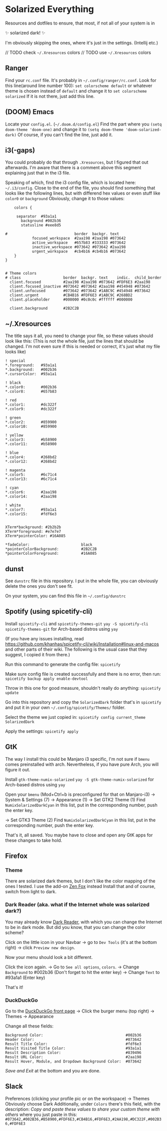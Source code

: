 # Solarized Everything

Resources and dotfiles to ensure, that most, if not all of your system is in

✨ solarized dark! ✨

I'm obviously skipping the ones, where it's just in the settings. 
(Intellij etc.)

// TODO check `~/.Xresources` colors
// TODO use `~/.Xresources` colors

## Ranger

Find your `rc.conf` file. It's probably in `~/.config/ranger/rc.conf`.
Look for this line(around line number 100): `set colorscheme default`
or whatever theme is chosen instead of `default` and change it to 
`set colorscheme solarized`
If it is not there, just add this line.

## (DOOM) Emacs

Locate your `config.el`. (`~/.doom.d/config.el`)
Find the part where you `(setq doom-theme 'doom-one)` and change it to
`(setq doom-theme 'doom-solarized-dark)`
Of course, if you can't find the line, just add it.

## i3(-gaps)

You could probably do that through `.Xresources`, but I figured that out
afterwards. I'm aware that there is a comment above this segment explaining 
just that in the i3 file.

Speaking of which, find the i3 config file, 
which is located here: `~/.i3/config`.
Close to the end of the file, you should find something that looks like
the following lines, but with differend hex values or even stuff like `color0` or `background`
Obviously, change it to those values:

```
    colors {

     separator  #93a1a1
	   background #002b36
	   statusline #eee8d5

#                              border  backgr. text
            focused_workspace  #2aa198 #2aa198 #073642
            active_workspace   #657b83 #333333 #073642
            inactive_workspace #073642 #073642 #2aa198
            urgent_workspace   #cb4b16 #cb4b16 #073642
    }
}


# Theme colors
# class                   border  backgr. text    indic.  child_border
  client.focused          #2aa198 #2aa198 #073642 #FDF6E3 #2aa198
  client.focused_inactive #073642 #073642 #2aa198 #454948 #073642
  client.unfocused        #073642 #073642 #1ABC9C #454948 #073642
  client.urgent           #CB4B16 #FDF6E3 #1ABC9C #268BD2
  client.placeholder      #000000 #0c0c0c #ffffff #000000

  client.background       #2B2C2B
```


## ~/.Xresources

The title says it all, you need to change your file, 
so these values should look like this:
(This is not the whole file, just the lines that should be changed.
I'm not even sure if this is needed or correct, 
it's just what my file looks like)


```
! special
*.foreground:   #93a1a1
*.background:   #002b36
*.cursorColor:  #93a1a1

! black
*.color0:       #002b36
*.color8:       #657b83

! red
*.color1:       #dc322f
*.color9:       #dc322f

! green
*.color2:       #859900
*.color10:      #859900

! yellow
*.color3:       #b58900
*.color11:      #b58900

! blue
*.color4:       #268bd2
*.color12:      #268bd2

! magenta
*.color5:       #6c71c4
*.color13:      #6c71c4

! cyan
*.color6:       #2aa198
*.color14:      #2aa198

! white
*.color7:       #93a1a1
*.color15:      #fdf6e3


XTerm*background: #2b2b2b
XTerm*foreground: #e7e7e7
XTerm*pointerColor: #16A085

*fadeColor:                       black
*pointerColorBackground:          #2B2C2B
*pointerColorForeground:          #16A085
```

## dunst

See `dunstrc` file in this repository.
I put in the whole file, you can obviously delete the ones you don't see fit.

On your system, you can find this file in `~/.config/dunstrc`

## Spotify (using spicetify-cli)

Install `spicetify-cli` and `spicetify-themes-git`
`yay -S spicetify-cli spicetify-themes-git` for Arch-based distros using `yay`

(If you have any issues installing, read 
https://github.com/khanhas/spicetify-cli/wiki/Installation#linux-and-macos 
and other parts of their wiki.
The following is the usual case that they suggest, I copied it from there.)

Run this command to generate the config file:
`spicetify`

Make sure config file is created successfully and there is no error, then run:
`spicetify backup apply enable-devtool`

Throw in this one for good measure, shouldn't really do anything:
`spicetify update`

Go into this repository and copy the `SolarizedDark` folder that's in 
`spicetify` and put it in your own `~/.config/spicetify/Themes/` folder.

Select the theme we just copied in:
`spicetify config current_theme SolarizedDark`

Apply the settings:
`spicetify apply`

## GtK

The way I install this could be Manjaro i3 specific, I'm not sure if `bmenu`
comes preinstalled with arch.
Nevertheless, if you have pure Arch, you will figure it out.

Install `gtk-theme-numix-solarized`
`yay -S gtk-theme-numix-solarized` for Arch-based distros using `yay`

Open your `bmenu` (Mod+Ctrl+b is preconfigured for that on Manjaro-i3)
-> System & Settings (7)
-> Appearance (1)
-> Set GTK2 Theme (1)
Find `NumixSolarizedDarkCyan` in this list, put in the corresponding number,
push the enter key.

-> Set GTK3 Theme (2)
Find `NumixSolarizedDarkCyan` in this list, put in the corresponding number,
push the enter key.

That's it, all saved. You maybe have to close and open any GtK apps 
for these changes to take hold.

## Firefox

### Theme
There are solarized dark themes, but I don't like the color mapping of 
the ones I tested. I use the add-on [Zen Fox](https://addons.mozilla.org/firefox/addon/zen-fox/) instead
Install that and of course, switch from light to dark.

### Dark Reader (aka. what if the Internet whole was solarized dark?)
You may already know [Dark Reader](https://addons.mozilla.org/firefox/addon/darkreader), with which you can change the
Internet to be in dark mode. But did you know, 
that you can change the color scheme?

Click on the little icon in your Navbar
-> go to `Dev Tools` (it's at the bottom right)
-> click `Preview new design`.

Now your menu should look a bit different.

Click the icon again.
-> Go to `See all options`, `colors`.
-> Change `Background` to #002b36 (Don't forget to hit the enter key)
-> Change `Text` to #93a1a1 (Enter key)

That's it!

### DuckDuckGo

Go to the [DuckDuckGo front page](https://duckduckgo.com/)
-> Click the burger menu (top right)
-> Themes
-> Appearance

Change all these fields:

```
Background Color:                                     #002b36
Header Color:                                         #073642 
Result Title Color:                                   #fdf6e3
Result Visited Title Color:                           #93a1a1
Result Description Color:                             #839496
Result URL Color:                                     #2aa198
Result Hover, Module, and Dropdown Background Color:  #073642
```
_Save and Exit_ at the bottom and you are done.


## Slack

Preferences (clicking your profile pic or on the workspace)
-> Themes
Obviously choose Dark
Additionally, under `Colors` there's this field, with the description:
_Copy and paste these values to share your custom theme with others_
where you just paste in this:
`#073642,#002B36,#B58900,#FDF6E3,#CB4B16,#FDF6E3,#2AA198,#DC322F,#002B36,#FDF6E3`
